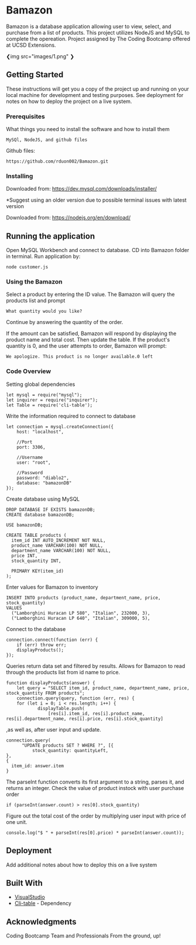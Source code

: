 # Bamazon

Bamazon is a database application allowing user to view, select, and purchase from a list of products. This project utilizes NodeJS and MySQL to complete the opereation. Project assigned by The Coding Bootcamp offered at UCSD Extensions. 

❮img src="images/1.png" ❯

## Getting Started

These instructions will get you a copy of the project up and running on your local machine for development and testing purposes. See deployment for notes on how to deploy the project on a live system.

### Prerequisites

What things you need to install the software and how to install them

```
MySQl, NodeJS, and github files
```
Github files: 
```
https://github.com/rduon002/Bamazon.git
```
### Installing

Downloaded from: https://dev.mysql.com/downloads/installer/

*Suggest using an older version due to possible terminal issues with latest version

Downloaded from: https://nodejs.org/en/download/

## Running the application
Open MySQL Workbench and connect to database.
CD into Bamazon folder in terminal.
Run application by:
```
node customer.js
```
### Using the Bamazon

Select a product by entering the ID value.
The Bamazon will query the products list and prompt
```
What quantity would you like?
```
Continue by answering the quantity of the order.

If the amount can be satisfied, Bamazon will respond by displaying the product name and total cost. Then update the table.
If the product's quantity is 0, and the user attempts to order, Bamazon will prompt: 
```
We apologize. This product is no longer available.0 left
```

### Code Overview

Setting global dependencies

```
let mysql = require("mysql");
let inquirer = require("inquirer");
let Table = require('cli-table');
```
Write the information required to connect to database
```
let connection = mysql.createConnection({
    host: "localhost",

    //Port
    port: 3306,

    //Username
    user: "root",

    //Password
    password: "diablo2",
    database: "bamazonDB"
});
```
Create database using MySQL
```
DROP DATABASE IF EXISTS bamazonDB;
CREATE database bamazonDB;

USE bamazonDB;

CREATE TABLE products (
  item_id INT AUTO_INCREMENT NOT NULL,
  product_name VARCHAR(100) NOT NULL,
  department_name VARCHAR(100) NOT NULL,
  price INT,
  stock_quantity INT,
  
  PRIMARY KEY(item_id)
);
```
Enter values for Bamazon to inventory
```
INSERT INTO products (product_name, department_name, price, stock_quantity)
VALUES 
  ("Lamborghini Huracan LP 580", "Italian", 232000, 3), 
  ("Lamborghini Huracan LP 640", "Italian", 309000, 5),
```
Connect to the database
```
connection.connect(function (err) {
    if (err) throw err;
    displayProducts();
});
```
Queries return data set and filtered by results. Allows for Bamazon to read through the products list from id name to price. 
```
function displayProducts(answer) {
    let query = "SELECT item_id, product_name, department_name, price, stock_quantity FROM products";
    connection.query(query, function (err, res) {
    for (let i = 0; i < res.length; i++) {
            displayTable.push(
                [res[i].item_id, res[i].product_name, res[i].department_name, res[i].price, res[i].stock_quantity]
```
,as well as, after user input and update.
```
connection.query(
      "UPDATE products SET ? WHERE ?", [{
          stock_quantity: quantityLeft,
},
{
  item_id: answer.item
}
```    
                   
The parseInt function converts its first argument to a string, parses it, and returns an integer. 
Check the value of product instock with user purchase order
```
if (parseInt(answer.count) > res[0].stock_quantity)
```
Figure out the total cost of the order by multiplying user input with price of one unit.
```
console.log("$ " + parseInt(res[0].price) * parseInt(answer.count));
```
## Deployment

Add additional notes about how to deploy this on a live system

## Built With

* [VisualStudio](https://visualstudio.microsoft.com/)
* [Cli-table](https://www.npmjs.com/package/cli-table) - Dependency

## Acknowledgments
Coding Bootcamp Team and Professionals
From the ground, up!



